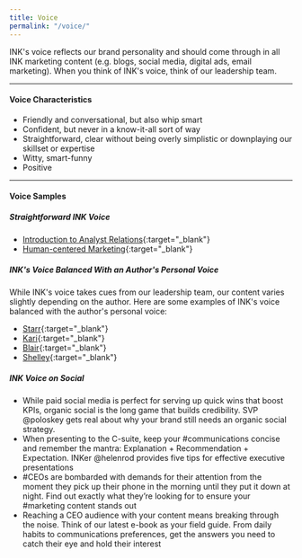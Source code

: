 ```yaml
---
title: Voice
permalink: "/voice/"
---
```


INK's voice reflects our brand personality and should come through in all INK marketing content (e.g. blogs, social media, digital ads, email marketing). When you think of INK's voice, think of our leadership team.

---
#### **Voice Characteristics**

* Friendly and conversational, but also whip smart
* Confident, but never in a know-it-all sort of way
* Straightforward, clear without being overly simplistic or downplaying our skillset or expertise
* Witty, smart-funny 
* Positive

---

#### **Voice Samples**

##### **Straightforward INK Voice**

* [Introduction to Analyst Relations](https://ink-co.com/introduction-to-analyst-relations/){:target="_blank"}
* [Human-centered Marketing](https://ink-co.com/whitepaper/human-centered-marketing-change-approach/){:target="_blank"}


##### **INK's Voice Balanced With an Author's Personal Voice**

While INK's voice takes cues from our leadership team, our content varies slightly depending on the author. Here are some examples of INK's voice balanced with the author's personal voice:

* [Starr](https://ink-co.com/is-your-agency-in-the-business-of-client-disservice/){:target="_blank"}
* [Kari](https://ink-co.com/how-to-tame-devils-advocate-marketing-brainstorms/){:target="_blank"}
* [Blair](https://ink-co.com/b2b-companies-shouldnt-neglect-organic-social-strategy/){:target="_blank"}
* [Shelley](https://ink-co.com/marketing-reporting-bad-comms-program-start-analyzing/){:target="_blank"}

##### **INK Voice on Social**

* While paid social media is perfect for serving up quick wins that boost KPIs, organic social is the long game that builds credibility. SVP 
@poloskey gets real about why your brand still needs an organic social strategy. 
* When presenting to the C-suite, keep your #communications concise and remember the mantra: Explanation + Recommendation + Expectation. INKer 
@helenrod provides five tips for effective executive presentations
* #CEOs are bombarded with demands for their attention from the moment they pick up their phone in the morning until they put it down at night. Find out exactly what they’re looking for to ensure your #marketing content stands out
* Reaching a CEO audience with your content means breaking through the noise. Think of our latest e-book as your field guide. From daily habits to communications preferences, get the answers you need to catch their eye and hold their interest